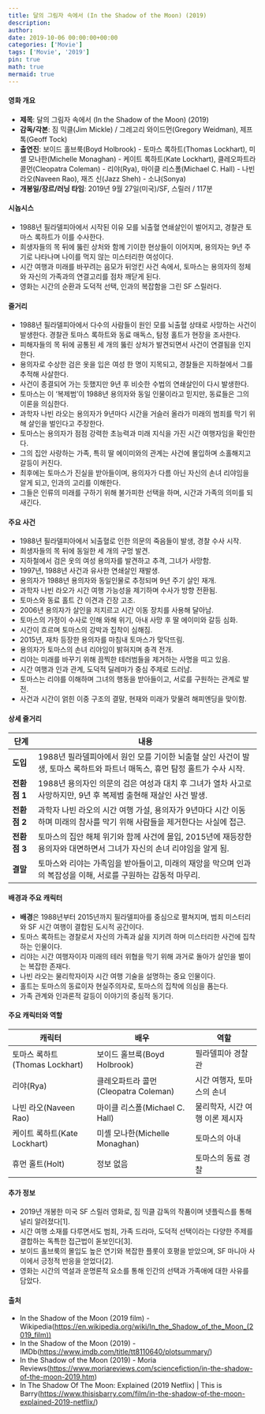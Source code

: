 ```yaml
---
title: 달의 그림자 속에서 (In the Shadow of the Moon) (2019)
description: 
author: 
date: 2019-10-06 00:00:00+00:00
categories: ['Movie']
tags: ['Movie', '2019']
pin: true
math: true
mermaid: true
---
```

#### 영화 개요

- **제목**: 달의 그림자 속에서 (In the Shadow of the Moon) (2019)  
- **감독/각본**: 짐 믹클(Jim Mickle) / 그레고리 와이드먼(Gregory Weidman), 제프 톡(Geoff Tock)  
- **출연진**: 보이드 홀브룩(Boyd Holbrook) - 토마스 록하트(Thomas Lockhart), 미셸 모나한(Michelle Monaghan) - 케이트 록하트(Kate Lockhart), 클레오파트라 콜먼(Cleopatra Coleman) - 리야(Rya), 마이클 리스폴(Michael C. Hall) - 나빈 라오(Naveen Rao), 재즈 신(Jazz Sheh) - 소냐(Sonya)  
- **개봉일/장르/러닝 타임**: 2019년 9월 27일(미국)/SF, 스릴러 / 117분  

#### 시놉시스

- 1988년 필라델피아에서 시작된 이유 모를 뇌출혈 연쇄살인이 벌어지고, 경찰관 토마스 록하트가 이를 수사한다.  
- 희생자들의 목 뒤에 뚫린 상처와 함께 기이한 현상들이 이어지며, 용의자는 9년 주기로 나타나며 나이를 먹지 않는 미스터리한 여성이다.  
- 시간 여행과 미래를 바꾸려는 음모가 뒤엉킨 사건 속에서, 토마스는 용의자의 정체와 자신의 가족과의 연결고리를 점차 깨닫게 된다.  
- 영화는 시간의 순환과 도덕적 선택, 인과의 복잡함을 그린 SF 스릴러다.  

#### 줄거리

- 1988년 필라델피아에서 다수의 사람들이 원인 모를 뇌출혈 상태로 사망하는 사건이 발생한다. 경찰관 토마스 록하트와 동료 매독스, 탐정 홀트가 현장을 조사한다.  
- 피해자들의 목 뒤에 공통된 세 개의 뚫린 상처가 발견되면서 사건이 연결됨을 인지한다.  
- 용의자로 수상한 검은 옷을 입은 여성 한 명이 지목되고, 경찰들은 지하철에서 그를 추적해 사살한다.  
- 사건이 종결되어 가는 듯했지만 9년 후 비슷한 수법의 연쇄살인이 다시 발생한다.  
- 토마스는 이 ‘복제범’이 1988년 용의자와 동일 인물이라고 믿지만, 동료들은 그의 이론을 의심한다.  
- 과학자 나빈 라오는 용의자가 9년마다 시간을 거슬러 올라가 미래의 범죄를 막기 위해 살인을 벌인다고 주장한다.  
- 토마스는 용의자가 점점 강력한 초능력과 미래 지식을 가진 시간 여행자임을 확인한다.  
- 그의 집안 사랑하는 가족, 특히 딸 에이미와의 관계는 사건에 몰입하며 소홀해지고 갈등이 커진다.  
- 최후에는 토마스가 진실을 받아들이며, 용의자가 다름 아닌 자신의 손녀 리야임을 알게 되고, 인과의 고리를 이해한다.  
- 그들은 인류의 미래를 구하기 위해 불가피한 선택을 하며, 시간과 가족의 의미를 되새긴다.  

#### 주요 사건

- 1988년 필라델피아에서 뇌출혈로 인한 의문의 죽음들이 발생, 경찰 수사 시작.  
- 희생자들의 목 뒤에 동일한 세 개의 구멍 발견.  
- 지하철에서 검은 옷의 여성 용의자를 발견하고 추격, 그녀가 사망함.  
- 1997년, 1988년 사건과 유사한 연쇄살인 재발생.  
- 용의자가 1988년 용의자와 동일인물로 추정되며 9년 주기 살인 재개.  
- 과학자 나빈 라오가 시간 여행 가능성을 제기하며 수사가 방향 전환됨.  
- 토마스와 동료 홀트 간 이견과 긴장 고조.  
- 2006년 용의자가 살인을 저지르고 시간 이동 장치를 사용해 달아남.  
- 토마스의 가정이 수사로 인해 와해 위기, 아내 사망 후 딸 에이미와 갈등 심화.  
- 시간이 흐르며 토마스의 강박과 집착이 심해짐.  
- 2015년, 재차 등장한 용의자를 마침내 토마스가 맞닥뜨림.  
- 용의자가 토마스의 손녀 리야임이 밝혀지며 충격 전개.  
- 리야는 미래를 바꾸기 위해 끔찍한 테러범들을 제거하는 사명을 띠고 있음.  
- 시간 여행과 인과 관계, 도덕적 딜레마가 중심 주제로 드러남.  
- 토마스는 리야를 이해하며 그녀의 행동을 받아들이고, 서로를 구원하는 관계로 발전.  
- 사건과 시간이 얽힌 이중 구조의 결말, 현재와 미래가 맞물려 해피엔딩을 맞이함.  

#### 상세 줄거리

| **단계** | **내용** |
|----------|----------|
| **도입** | 1988년 필라델피아에서 원인 모를 기이한 뇌출혈 살인 사건이 발생, 토마스 록하트와 파트너 매독스, 휴먼 탐정 홀트가 수사 시작. |
| **전환점 1** | 1988년 용의자인 의문의 검은 여성과 대치 후 그녀가 열차 사고로 사망하지만, 9년 후 복제범 출현해 재살인 사건 발생. |
| **전환점 2** | 과학자 나빈 라오의 시간 여행 가설, 용의자가 9년마다 시간 이동하며 미래의 참사를 막기 위해 사람들을 제거한다는 사실에 접근. |
| **전환점 3** | 토마스의 집안 해체 위기와 함께 사건에 몰입, 2015년에 재등장한 용의자와 대면하면서 그녀가 자신의 손녀 리야임을 알게 됨. |
| **결말** | 토마스와 리야는 가족임을 받아들이고, 미래의 재앙을 막으며 인과의 복잡성을 이해, 서로를 구원하는 감동적 마무리. |

#### 배경과 주요 캐릭터

- **배경**은 1988년부터 2015년까지 필라델피아를 중심으로 펼쳐지며, 범죄 미스터리와 SF 시간 여행이 결합된 도시적 공간이다.  
- 토마스 록하트는 경찰로서 자신의 가족과 삶을 지키려 하며 미스터리한 사건에 집착하는 인물이다.  
- 리야는 시간 여행자이자 미래의 테러 위협을 막기 위해 과거로 돌아가 살인을 벌이는 복잡한 존재다.  
- 나빈 라오는 물리학자이자 시간 여행 기술을 설명하는 중요 인물이다.  
- 홀트는 토마스의 동료이자 현실주의자로, 토마스의 집착에 의심을 품는다.  
- 가족 관계와 인과론적 갈등이 이야기의 중심적 동기다.  

#### 주요 캐릭터와 역할

| **캐릭터**        | **배우**              | **역할**                      |
|-------------------|-----------------------|------------------------------|
| 토마스 록하트(Thomas Lockhart) | 보이드 홀브룩(Boyd Holbrook)   | 필라델피아 경찰관              |
| 리야(Rya)             | 클레오파트라 콜먼(Cleopatra Coleman)  | 시간 여행자, 토마스의 손녀       |
| 나빈 라오(Naveen Rao)         | 마이클 리스폴(Michael C. Hall)   | 물리학자, 시간 여행 이론 제시자   |
| 케이트 록하트(Kate Lockhart)    | 미셸 모나한(Michelle Monaghan)    | 토마스의 아내                   |
| 휴먼 홀트(Holt)               | 정보 없음                  | 토마스의 동료 경찰               |

#### 추가 정보

- 2019년 개봉한 미국 SF 스릴러 영화로, 짐 믹클 감독의 작품이며 넷플릭스를 통해 널리 알려졌다[1].  
- 시간 여행 소재를 다루면서도 범죄, 가족 드라마, 도덕적 선택이라는 다양한 주제를 결합하는 독특한 접근법이 돋보인다[3].  
- 보이드 홀브룩의 몰입도 높은 연기와 복잡한 플롯이 호평을 받았으며, SF 마니아 사이에서 긍정적 반응을 얻었다[2].  
- 영화는 시간의 역설과 운명론적 요소를 통해 인간의 선택과 가족애에 대한 사유를 담았다.  

#### 출처

- In the Shadow of the Moon (2019 film) - Wikipedia(https://en.wikipedia.org/wiki/In_the_Shadow_of_the_Moon_(2019_film))  
- In the Shadow of the Moon (2019) - IMDb(https://www.imdb.com/title/tt8110640/plotsummary/)  
- In the Shadow of the Moon (2019) - Moria Reviews(https://www.moriareviews.com/sciencefiction/in-the-shadow-of-the-moon-2019.htm)  
- In The Shadow Of The Moon: Explained (2019 Netflix) | This is Barry(https://www.thisisbarry.com/film/in-the-shadow-of-the-moon-explained-2019-netflix/)
